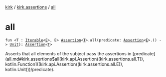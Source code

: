 [kirk](../index.md) / [kirk.assertions](index.md) / [all](./all.md)

# all

`fun <T : `[`Iterable`](https://kotlinlang.org/api/latest/jvm/stdlib/kotlin.collections/-iterable/index.html)`<`[`E`](all.md#E)`>, E> `[`Assertion`](../kirk.api/-assertion/index.md)`<`[`T`](all.md#T)`>.all(predicate: `[`Assertion`](../kirk.api/-assertion/index.md)`<`[`E`](all.md#E)`>.() -> `[`Unit`](https://kotlinlang.org/api/latest/jvm/stdlib/kotlin/-unit/index.html)`): `[`Assertion`](../kirk.api/-assertion/index.md)`<`[`T`](all.md#T)`>`

Asserts that all elements of the subject pass the assertions in [predicate](all.md#kirk.assertions$all(kirk.api.Assertion((kirk.assertions.all.T)), kotlin.Function1((kirk.api.Assertion((kirk.assertions.all.E)), kotlin.Unit)))/predicate).

